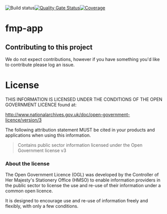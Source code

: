 ![Build status](https://github.com/DEFRA/fmp-app/actions/workflows/ci.yml/badge.svg)[![Quality Gate Status](https://sonarcloud.io/api/project_badges/measure?project=DEFRA_fmp-app&metric=alert_status)](https://sonarcloud.io/dashboard?id=DEFRA_fmp-app)[![Coverage](https://sonarcloud.io/api/project_badges/measure?project=DEFRA_fmp-app&metric=coverage)](https://sonarcloud.io/dashboard?id=DEFRA_fmp-app)

# fmp-app

## Contributing to this project

We do not expect contributions, however if you have something you'd like to contribute please log an issue.

# License

THIS INFORMATION IS LICENSED UNDER THE CONDITIONS OF THE OPEN GOVERNMENT LICENCE found at:

http://www.nationalarchives.gov.uk/doc/open-government-licence/version/3

The following attribution statement MUST be cited in your products and applications when using this information.

>Contains public sector information licensed under the Open Government license v3

### About the license

The Open Government Licence (OGL) was developed by the Controller of Her Majesty's Stationery Office (HMSO) to enable information providers in the public sector to license the use and re-use of their information under a common open licence.

It is designed to encourage use and re-use of information freely and flexibly, with only a few conditions.
